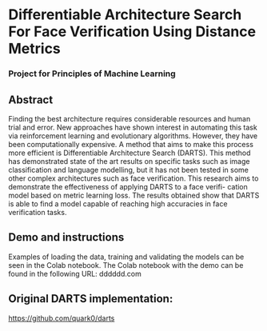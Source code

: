 # Differentiable Architecture Search For Face Verification Using Distance Metrics
### Project for Principles of Machine Learning
## Abstract
Finding the best architecture requires considerable resources and human trial and error. New approaches have shown interest in automating this task via reinforcement learning and evolutionary algorithms. However, they have been computationally expensive. A method that aims to make this process more efficient is Differentiable Architecture Search (DARTS). This method has demonstrated state of the art results on specific tasks such as image classification and language modelling, but it has not been tested in some other complex architectures such as face verification. This research aims to demonstrate the effectiveness of applying DARTS to a face verifi- cation model based on metric learning loss. The results obtained show that DARTS is able to find a model capable of reaching high accuracies in face verification tasks.

## Demo and instructions
Examples of loading the data, training and validating the models can be seen in the Colab notebook. The Colab notebook with the demo can be found in the following URL: dddddd.com

## Original DARTS implementation: 
https://github.com/quark0/darts